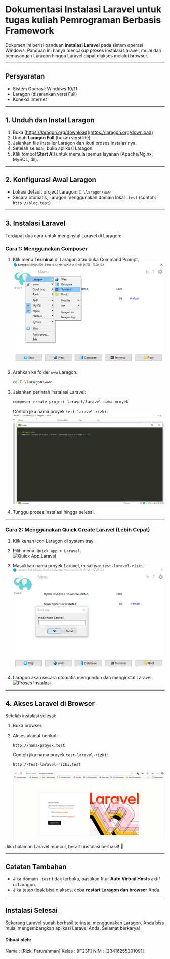 #  Dokumentasi Instalasi Laravel untuk tugas kuliah Pemrograman Berbasis Framework

Dokumen ini berisi panduan **instalasi Laravel** pada sistem operasi Windows. Panduan ini hanya mencakup proses instalasi Laravel, mulai dari pemasangan Laragon hingga Laravel dapat diakses melalui browser.

---

## Persyaratan

- Sistem Operasi: Windows 10/11  
- Laragon (disarankan versi Full)  
- Koneksi Internet  

---

## 1. Unduh dan Instal Laragon

1. Buka [https://laragon.org/download](https://laragon.org/download)  
2. Unduh **Laragon Full** (bukan versi lite).  
3. Jalankan file installer Laragon dan ikuti proses instalasinya.  
4. Setelah selesai, buka aplikasi Laragon.  
5. Klik tombol **Start All** untuk memulai semua layanan (Apache/Nginx, MySQL, dll).  

---

## 2. Konfigurasi Awal Laragon

- Lokasi default project Laragon: `C:\laragon\www`  
- Secara otomatis, Laragon menggunakan domain lokal `.test` (contoh: `http://blog.test`)

---

## 3. Instalasi Laravel

Terdapat dua cara untuk menginstal Laravel di Laragon:

###  Cara 1: Menggunakan Composer

1. Klik menu **Terminal** di Laragon atau buka Command Prompt.  
   ![Buka Terminal](screenshots/terminal.png)

2. Arahkan ke folder `www` Laragon:

   ```bash
   cd C:\laragon\www
   ```

3. Jalankan perintah instalasi Laravel:

   ```bash
   composer create-project laravel/laravel nama-proyek
   ```

   Contoh jika nama proyek `test-laravel-rizki`:  
   ![Perintah Composer](screenshots/terminal%202.png)

4. Tunggu proses instalasi hingga selesai.

---

### Cara 2: Menggunakan Quick Create Laravel (Lebih Cepat)

1. Klik kanan icon Laragon di system tray.  
2. Pilih menu: `Quick app > Laravel`.  
   ![Quick App Laravel](screenshots/quck%20app.png)

3. Masukkan nama proyek Laravel, misalnya: `test-laravel-rizki`.  
   ![Input Nama Proyek](screenshots/project%20name.png)

4. Laragon akan secara otomatis mengunduh dan menginstal Laravel.  
   ![Proses Instalasi](screenshots/tampilan%20cmd.png)

---

## 4. Akses Laravel di Browser

Setelah instalasi selesai:

1. Buka browser.  
2. Akses alamat berikut:

   ```
   http://nama-proyek.test
   ```

   Contoh jika nama proyek `test-laravel-rizki`:

   ```
   http://test-laravel-rizki.test
   ```

   ![Tampilan Home Laravel](screenshots/Tampilan%20home.png)

Jika halaman Laravel muncul, berarti instalasi berhasil! 🎉

---

## Catatan Tambahan

- Jika domain `.test` tidak terbuka, pastikan fitur **Auto Virtual Hosts** aktif di Laragon.  
- Jika tetap tidak bisa diakses, coba **restart Laragon dan browser** Anda.

---

## Instalasi Selesai

Sekarang Laravel sudah berhasil terinstal menggunakan Laragon. Anda bisa mulai mengembangkan aplikasi Laravel Anda. Selamat berkarya!


####  Dibuat oleh: 
Nama : [Rizki Faturahman]
Kelas : [IF23F]
NIM : [23416255201091]

